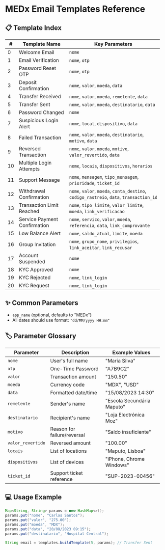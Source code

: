 # MEDx Email Templates Reference

## 📋 Template Index

| #  | Template Name                     | Key Parameters                          |
|----|-----------------------------------|-----------------------------------------|
| 0  | Welcome Email                     | `nome`                                  |
| 1  | Email Verification                | `nome`, `otp`                           |
| 2  | Password Reset OTP                | `nome`, `otp`                           |
| 3  | Deposit Confirmation              | `nome`, `valor`, `moeda`, `data`        |
| 4  | Transfer Received                 | `nome`, `valor`, `moeda`, `remetente`, `data` |
| 5  | Transfer Sent                     | `nome`, `valor`, `moeda`, `destinatario`, `data` |
| 6  | Password Changed                  | `nome`                                  |
| 7  | Suspicious Login Alert            | `nome`, `local`, `dispositivo`, `data`  |
| 8  | Failed Transaction                | `nome`, `valor`, `moeda`, `destinatario`, `motivo`, `data` |
| 9  | Reversed Transaction              | `nome`, `valor`, `moeda`, `motivo`, `valor_revertido`, `data` |
| 10 | Multiple Login Attempts           | `nome`, `locais`, `dispositivos`, `horarios` |
| 11 | Support Message                   | `nome`, `mensagem`, `tipo_mensagem`, `prioridade`, `ticket_id` |
| 12 | Withdrawal Confirmation           | `nome`, `valor`, `moeda`, `conta_destino`, `codigo_rastreio`, `data`, `transaction_id` |
| 13 | Transaction Limit Reached         | `nome`, `tipo_limite`, `valor_limite`, `moeda`, `link_verificacao` |
| 14 | Service Payment Confirmation      | `nome`, `servico`, `valor`, `moeda`, `referencia`, `data`, `link_comprovante` |
| 15 | Low Balance Alert                 | `nome`, `saldo_atual`, `limite`, `moeda` |
| 16 | Group Invitation                  | `nome`, `grupo_nome`, `privilegios`, `link_aceitar`, `link_recusar` |
| 17 | Account Suspended                 | `nome`                                  |
| 18 | KYC Approved                      | `nome`                                  |
| 19 | KYC Rejected                      | `nome`, `link_login`                    |
| 20 | KYC Request                       | `nome`, `link_login`                    |

## ✨ Common Parameters
- `app_name` (optional, defaults to "MEDx")
- All dates should use format: `"dd/MM/yyyy HH:mm"`

## 🏷️ Parameter Glossary

| Parameter          | Description                          | Example Values                |
|--------------------|--------------------------------------|--------------------------------|
| `nome`             | User's full name                     | "Maria Silva"                 |
| `otp`              | One-Time Password                    | "A7B9C2"                      |
| `valor`            | Transaction amount                   | "150.50"                      |
| `moeda`            | Currency code                        | "MDX", "USD"                  |
| `data`             | Formatted date/time                  | "15/08/2023 14:30"            |
| `remetente`        | Sender's name                        | "Escola Secundária Maputo"    |
| `destinatario`     | Recipient's name                     | "Loja Electrónica Moz"        |
| `motivo`           | Reason for failure/reversal          | "Saldo insuficiente"          |
| `valor_revertido`  | Reversed amount                      | "100.00"                      |
| `locais`           | List of locations                    | "Maputo, Lisboa"              |
| `dispositivos`     | List of devices                      | "iPhone, Chrome Windows"      |
| `ticket_id`        | Support ticket reference             | "SUP-2023-00456"              |

## 💻 Usage Example

```java
Map<String, String> params = new HashMap<>();
params.put("nome", "Carlos Santos");
params.put("valor", "275.00"); 
params.put("moeda", "MDX");
params.put("data", "20/08/2023 09:15");
params.put("destinatario", "Hospital Central");

String email = templates.buildTemplate(5, params); // Transfer Sent